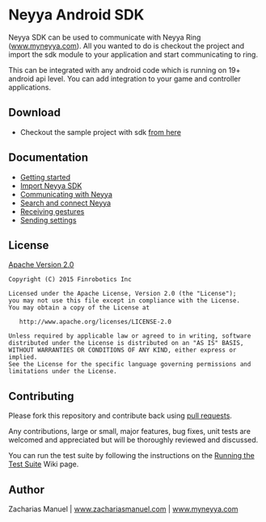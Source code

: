 # Neyya Android SDK

Neyya SDK can be used to communicate with Neyya Ring (www.myneyya.com). All you wanted to do is checkout the project and import the sdk module to your application and start communicating to ring.

This can be integrated with any android code which is running on 19+ android api level. You can add integration to your game and controller applications.

## Download

* Checkout the sample project with sdk [from here](https://github.com/neyya/NeyyaAndroidSDK)

## Documentation

* [Getting started](https://github.com/neyya/NeyyaAndroidSDK/wiki/Getting-Started)
* [Import Neyya SDK](https://github.com/neyya/NeyyaAndroidSDK/wiki/Import-Neyya-SDK)
* [Communicating with Neyya](https://github.com/neyya/NeyyaAndroidSDK/wiki/Communicating-with-Neyya)
* [Search and connect Neyya](https://github.com/neyya/NeyyaAndroidSDK/wiki/Search-and-connect-Neyya)
* [Receiving gestures](https://github.com/neyya/NeyyaAndroidSDK/wiki/Receiving-gestures)
* [Sending settings](https://github.com/neyya/NeyyaAndroidSDK/wiki/Sending-settings)

## License

[Apache Version 2.0](http://www.apache.org/licenses/LICENSE-2.0.html)

    Copyright (C) 2015 Finrobotics Inc

    Licensed under the Apache License, Version 2.0 (the "License");
    you may not use this file except in compliance with the License.
    You may obtain a copy of the License at

       http://www.apache.org/licenses/LICENSE-2.0

    Unless required by applicable law or agreed to in writing, software
    distributed under the License is distributed on an "AS IS" BASIS,
    WITHOUT WARRANTIES OR CONDITIONS OF ANY KIND, either express or implied.
    See the License for the specific language governing permissions and
    limitations under the License.

## Contributing

Please fork this repository and contribute back using [pull requests](http://github.com/pardom/ActiveAndroid/pulls).

Any contributions, large or small, major features, bug fixes, unit tests are welcomed and appreciated but will be thoroughly reviewed and discussed.

You can run the test suite by following the instructions on the [Running the Test Suite](https://github.com/pardom/ActiveAndroid/wiki/Running-the-Test-Suite) Wiki page.

## Author

Zacharias Manuel | www.zachariasmanuel.com | www.myneyya.com
